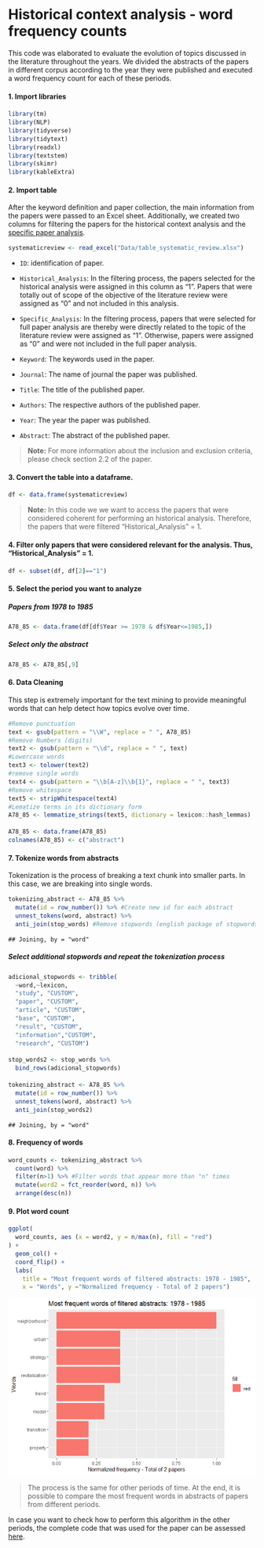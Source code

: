 Historical context analysis - word frequency counts
================

This code was elaborated to evaluate the evolution of topics discussed
in the literature throughout the years. We divided the abstracts of the
papers in different corpus according to the year they were published and
executed a word frequency count for each of these periods.

#### 1. Import libraries

``` r
library(tm)
library(NLP)
library(tidyverse)
library(tidytext)
library(readxl)
library(textstem)
library(skimr)
library(kableExtra)
```

#### 2. Import table

After the keyword definition and paper collection, the main information
from the papers were passed to an Excel sheet. Additionally, we created
two columns for filtering the papers for the historical context analysis
and the [specific paper analysis](LDA_Bigrams_Full_Papers.md).

``` r
systematicreview <- read_excel("Data/table_systematic_review.xlsx")
```

-   `ID`: identification of paper.

-   `Historical_Analysis`: In the filtering process, the papers selected
    for the historical analysis were assigned in this column as “1”.
    Papers that were totally out of scope of the objective of the
    literature review were assigned as “0” and not included in this
    analysis.

-   `Specific_Analysis`: In the filtering process, papers that were
    selected for full paper analysis are thereby were directly related
    to the topic of the literature review were assigned as “1”.
    Otherwise, papers were assigned as “0” and were not included in the
    full paper analysis.

-   `Keyword`: The keywords used in the paper.

-   `Journal`: The name of journal the paper was published.

-   `Title`: The title of the published paper.

-   `Authors`: The respective authors of the published paper.

-   `Year`: The year the paper was published.

-   `Abstract`: The abstract of the published paper.

> **Note:** For more information about the inclusion and exclusion
> criteria, please check section 2.2 of the paper.

#### 3. Convert the table into a dataframe.

``` r
df <- data.frame(systematicreview)
```

> **Note:** In this code we we want to access the papers that were
> considered coherent for performing an historical analysis. Therefore,
> the papers that were filtered “Historical_Analysis” = 1.

#### 4. Filter only papers that were considered relevant for the analysis. Thus, “Historical_Analysis” = 1.

``` r
df <- subset(df, df[2]=="1") 
```

#### 5. Select the period you want to analyze

##### Papers from *1978 to 1985*

``` r
A78_85 <- data.frame(df[df$Year >= 1978 & df$Year<=1985,])
```

##### Select only the abstract

``` r
A78_85 <- A78_85[,9]
```

#### 6. Data Cleaning

This step is extremely important for the text mining to provide
meaningful words that can help detect how topics evolve over time.

``` r
#Remove punctuation
text <- gsub(pattern = "\\W", replace = " ", A78_85)
#Remove Numbers (digits)
text2 <- gsub(pattern = "\\d", replace = " ", text)
#Lowercase words
text3 <- tolower(text2)
#remove single words 
text4 <- gsub(pattern = "\\b[A-z]\\b{1}", replace = " ", text3) 
#Remove whitespace
text5 <- stripWhitespace(text4)
#Lematize terms in its dictionary form
A78_85 <- lemmatize_strings(text5, dictionary = lexicon::hash_lemmas)

A78_85 <- data.frame(A78_85)
colnames(A78_85) <- c("abstract")
```

#### 7. Tokenize words from abstracts

Tokenization is the process of breaking a text chunk into smaller parts.
In this case, we are breaking into single words.

``` r
tokenizing_abstract <- A78_85 %>%
  mutate(id = row_number()) %>% #Create new id for each abstract
  unnest_tokens(word, abstract) %>%
  anti_join(stop_words) #Remove stopwords (english package of stopwords)
```

    ## Joining, by = "word"

##### Select additional stopwords and repeat the tokenization process

``` r
adicional_stopwords <- tribble(
  ~word,~lexicon,
  "study", "CUSTOM",
  "paper", "CUSTOM",
  "article", "CUSTOM",
  "base", "CUSTOM",
  "result", "CUSTOM",
  "information","CUSTOM",
  "research", "CUSTOM")

stop_words2 <- stop_words %>%
  bind_rows(adicional_stopwords) 

tokenizing_abstract <- A78_85 %>%
  mutate(id = row_number()) %>% 
  unnest_tokens(word, abstract) %>%
  anti_join(stop_words2) 
```

    ## Joining, by = "word"

#### 8. Frequency of words

``` r
word_counts <- tokenizing_abstract %>%
  count(word) %>%
  filter(n>1) %>% #Filter words that appear more than "n" times
  mutate(word2 = fct_reorder(word, n)) %>% 
  arrange(desc(n)) 
```

#### 9. Plot word count

``` r
ggplot(
  word_counts, aes (x = word2, y = n/max(n), fill = "red")
) +
  geom_col() + 
  coord_flip() + 
  labs(
    title = "Most frequent words of filtered abstracts: 1978 - 1985",
    x = "Words", y ="Normalized frequency - Total of 2 papers")
```

![](Historical_Context_Abs_TM_files/figure-gfm/unnamed-chunk-11-1.png)<!-- -->

> The process is the same for other periods of time. At the end, it is
> possible to compare the most frequent words in abstracts of papers
> from different periods.

In case you want to check how to perform this algorithm in the other
periods, the complete code that was used for the paper can be assessed
[here](Scripts/Script_Historical_Analysis.R).

